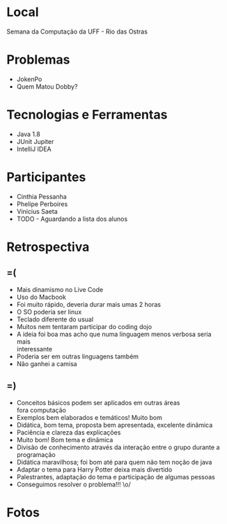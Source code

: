 # Local
Semana da Computação da UFF - Rio das Ostras 

# Problemas
 - JokenPo
 - Quem Matou Dobby?

# Tecnologias e Ferramentas
 - Java 1.8 
 - JUnit Jupiter
 - IntelliJ IDEA

# Participantes
 - Cinthia Pessanha
 - Phelipe Perboires
 - Vinícius Saeta
 - TODO - Aguardando a lista dos alunos


# Retrospectiva
## =(
- Mais dinamismo no Live Code
- Uso do Macbook
- Foi muito rápido, deveria durar mais umas 2 horas
- O SO poderia ser linux
- Teclado diferente do usual
- Muitos nem tentaram participar do coding dojo
- A ideia foi boa mas acho que numa linguagem menos verbosa seria mais  
interessante
- Poderia ser em outras linguagens também
- Não ganhei a camisa


## =)

 - Conceitos básicos podem ser aplicados em outras áreas  
fora computação
- Exemplos bem elaborados e temáticos! Muito bom
- Didática, bom tema, proposta bem apresentada, excelente dinâmica
- Paciência e clareza das explicações
- Muito bom! Bom tema e dinâmica
- Divisão de conhecimento através da interação entre o grupo durante a  
programação
- Didática maravilhosa; foi bom até para quem não tem noção de java
- Adaptar o tema para Harry Potter deixa mais divertido
- Palestrantes, adaptação do tema e participação de algumas pessoas
- Conseguimos resolver o problema!!! \o/

# Fotos


